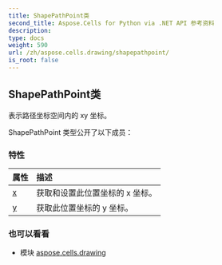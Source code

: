 ```yaml
---
title: ShapePathPoint类
second_title: Aspose.Cells for Python via .NET API 参考资料
description:
type: docs
weight: 590
url: /zh/aspose.cells.drawing/shapepathpoint/
is_root: false
---
```

## ShapePathPoint类
表示路径坐标空间内的 xy 坐标。



ShapePathPoint 类型公开了以下成员：

### 特性
|属性|描述|
| :- | :- |
| [x](/cells/python-net/zh/aspose.cells.drawing/shapepathpoint/x) |获取和设置此位置坐标的 x 坐标。|
| [y](/cells/python-net/zh/aspose.cells.drawing/shapepathpoint/y) |获取此位置坐标的 y 坐标。|



### 也可以看看
* 模块 [aspose.cells.drawing](..)
